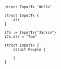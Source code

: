 ```
struct InputTx `Hello`
```

```
struct InputTx {
	str
}

iTx := InputTx{"Jackie"}
iTx.str = "Tom"
```

```
struct InputTx {
	struct People {
	
	}
}
```

